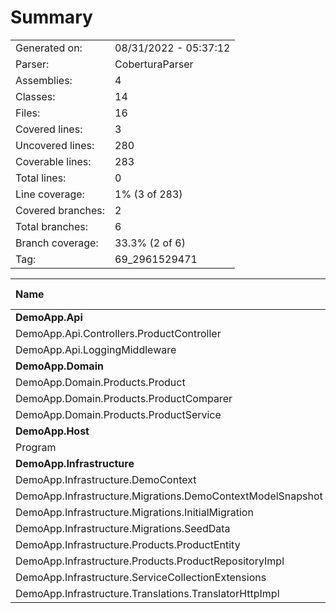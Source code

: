 ﻿# Summary
|||
|:---|:---|
| Generated on: | 08/31/2022 - 05:37:12 |
| Parser: | CoberturaParser |
| Assemblies: | 4 |
| Classes: | 14 |
| Files: | 16 |
| Covered lines: | 3 |
| Uncovered lines: | 280 |
| Coverable lines: | 283 |
| Total lines: | 0 |
| Line coverage: | 1% (3 of 283) |
| Covered branches: | 2 |
| Total branches: | 6 |
| Branch coverage: | 33.3% (2 of 6) |
| Tag: | 69_2961529471 |

|**Name**|**Covered**|**Uncovered**|**Coverable**|**Total**|**Line coverage**|**Covered**|**Total**|**Branch coverage**|
|:---|---:|---:|---:|---:|---:|---:|---:|---:|
|**DemoApp.Api**|**0**|**16**|**16**|**0**|**0%**|**0**|**0**|****|
|DemoApp.Api.Controllers.ProductController|0|7|7|0|0%|0|0||
|DemoApp.Api.LoggingMiddleware|0|9|9|0|0%|0|0||
|**DemoApp.Domain**|**3**|**10**|**13**|**0**|**23%**|**2**|**4**|**50%**|
|DemoApp.Domain.Products.Product|2|0|2|0|100%|0|0||
|DemoApp.Domain.Products.ProductComparer|1|0|1|0|100%|2|4|50%|
|DemoApp.Domain.Products.ProductService|0|10|10|0|0%|0|0||
|**DemoApp.Host**|**0**|**25**|**25**|**0**|**0%**|**0**|**2**|**0%**|
|Program|0|25|25|0|0%|0|2|0%|
|**DemoApp.Infrastructure**|**0**|**229**|**229**|**0**|**0%**|**0**|**0**|****|
|DemoApp.Infrastructure.DemoContext|0|11|11|0|0%|0|0||
|DemoApp.Infrastructure.Migrations.DemoContextModelSnapshot|0|52|52|0|0%|0|0||
|DemoApp.Infrastructure.Migrations.InitialMigration|0|37|37|0|0%|0|0||
|DemoApp.Infrastructure.Migrations.SeedData|0|94|94|0|0%|0|0||
|DemoApp.Infrastructure.Products.ProductEntity|0|3|3|0|0%|0|0||
|DemoApp.Infrastructure.Products.ProductRepositoryImpl|0|4|4|0|0%|0|0||
|DemoApp.Infrastructure.ServiceCollectionExtensions|0|2|2|0|0%|0|0||
|DemoApp.Infrastructure.Translations.TranslatorHttpImpl|0|26|26|0|0%|0|0||
